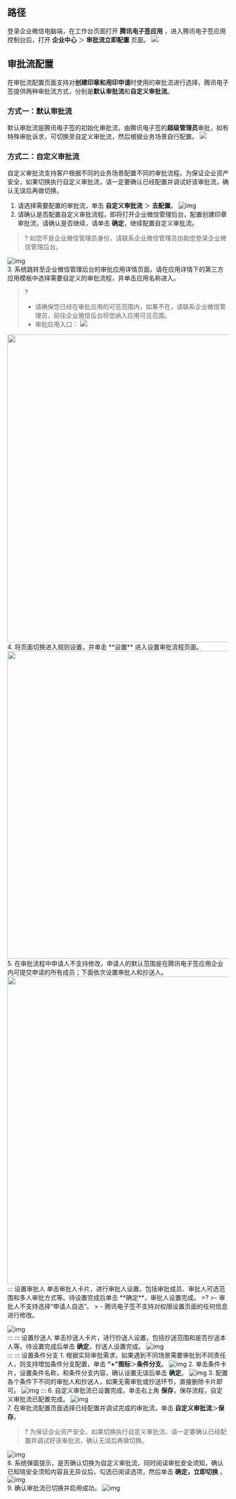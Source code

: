 ## 路径
登录企业微信电脑端，在工作台页面打开 **腾讯电子签应用** ，进入腾讯电子签应用控制台后，打开 **企业中心** ＞ **审批流立即配置** 页面。
![](https://qcloudimg.tencent-cloud.cn/raw/c2439541149f698aaf5722c268f81eeb.png)       



## 审批流配置
在审批流配置页面支持对**创建印章和用印申请**时使用的审批流进行选择，腾讯电子签提供两种审批流方式，分别是**默认审批流**和**自定义审批流**。

### 方式一：默认审批流
默认审批流是腾讯电子签的初始化审批流，由腾讯电子签的**超级管理员**审批，如有特殊审批诉求，可切换至自定义审批流，然后根据业务场景自行配置。
![](https://qcloudimg.tencent-cloud.cn/raw/7182eb51c141357122d90293a9c6c8de.png)       


### 方式二：自定义审批流
自定义审批流支持客户根据不同的业务场景配置不同的审批流程。为保证企业资产安全，如果切换执行自定义审批流，请一定要确认已经配置并调试好该审批流，确认无误后再做切换。
1. 请选择需要配置的审批流，单击 **自定义审批流** ＞ **去配置**。
![img](https://qcloudimg.tencent-cloud.cn/raw/713295a24a60baea6fdba84ba3af3d77.png)        
2. 请确认是否配置自定义审批流程，即将打开企业微信管理后台，配置创建印章审批流，请确认是否继续，请单击 **确定**，继续配置自定义审批流。
>? 如您不是企业微信管理员身份，请联系企业微信管理员协助您登录企业微信管理后台。
 
 ![img](https://qcloudimg.tencent-cloud.cn/raw/781684bdf50f25f741562820c2455a71.png)        
3. 系统跳转至企业微信管理后台的审批应用详情页面，请在应用详情下的第三方应用模板中选择需要自定义的审批流程，并单击应用名称进入。
>? 
>- 请确保您已经在审批应用的可见范围内，如果不在，请联系企业微信管理员，前往企业微信后台将您纳入应用可见范围。
>- 审批应用入口：
> ![](https://qcloudimg.tencent-cloud.cn/raw/8ddeb3e2156cfa447c5a2086e8ea5427.png)      
 
 <img style="width:700px; max-width: inherit;" src="https://qcloudimg.tencent-cloud.cn/raw/3bc337a794a2e292dbf6faf18b52be95.png" />   
4. 将页面切换进入规则设置，并单击 **设置** 进入设置审批流程页面。
<img style="width:700px; max-width: inherit;" src="https://qcloudimg.tencent-cloud.cn/raw/0324cd43d9a6c703bc5c5651488cecc9.png" />
5. 在审批流程中申请人不支持修改，申请人的默认范围是在腾讯电子签应用企业内可提交申请的所有成员；下面依次设置审批人和抄送人。
<img style="width:700px; max-width: inherit;" src="https://qcloudimg.tencent-cloud.cn/raw/8b1bbe6a501d315d42683984106551e4.png" /> 
<dx-tabs>
::: 设置审批人
单击审批人卡片，进行审批人设置，包括审批成员、审批人可选范围和多人审批方式等。待设置完成后单击 **确定**，审批人设置完成。
>? 
>- 审批人不支持选择“申请人自选”。
> - 腾讯电子签不支持对权限设置页面的任何信息进行修改。

![img](https://qcloudimg.tencent-cloud.cn/raw/ae3268fd2a62373e0b866bdcbd719136.png)        
:::
::: 设置抄送人
单击抄送人卡片，进行抄送人设置，包括抄送范围和是否抄送本人等。待设置完成后单击 **确定**，抄送人设置完成。
![img](https://qcloudimg.tencent-cloud.cn/raw/b6a10ba7be2c7e875b60b6142043b01a.png)       
:::
::: 设置条件分支
     1. 根据实际审批需求，如果遇到不同场景需要审批到不同责任人，则支持增加条件分支配置，单击 **“+”图标**＞**条件分支**。
  ![img](https://qcloudimg.tencent-cloud.cn/raw/b244ec361e44fb5ecf2939673d0dd9e0.png)
     2. 单击条件卡片，设置条件名称，和条件分支内容，确认设置无误后单击 **确定**。
  ![img](https://qcloudimg.tencent-cloud.cn/raw/36fce30015d9db6009f66e7702e7da19.png)
     3. 配置各个条件下不同的审批人和抄送人，如果无需审批或抄送环节，直接删除卡片即可。
  ![img](https://qcloudimg.tencent-cloud.cn/raw/5a9549501b32af97c5fe8e83e40eb8a3.png)
:::
</dx-tabs>
6. 自定义审批流已设置完成，单击右上角 **保存**，保存流程，自定义审批流已配置完成。
![img](https://qcloudimg.tencent-cloud.cn/raw/c7c7c06cb7ef21aac5ed4cb0b4201a9c.png)        
7. 在审批流配置页面选择已经配置并调试完成的审批流，单击 **自定义审批流**＞**保存**。
>? 为保证企业资产安全，如果切换执行自定义审批流，请一定要确认已经配置并调试好该审批流，确认无误后再做切换。

 ![img](https://qcloudimg.tencent-cloud.cn/raw/65c930764f2c431b9301ae0248cfeeba.png)        
8. 系统弹窗提示，是否确认切换为自定义审批流，同时阅读审批安全须知，确认已知晓安全须知内容且无异议后，勾选已阅读选项，然后单击 **确定，立即切换** 。
![img](https://qcloudimg.tencent-cloud.cn/raw/7cadaa9e3551cbb670d09ebcd7a8b86c.png)        
9. 确认审批流已切换并启用成功。
![img](https://qcloudimg.tencent-cloud.cn/raw/ba9a2cc3f31f94de615966edec1d53b5.png)        
